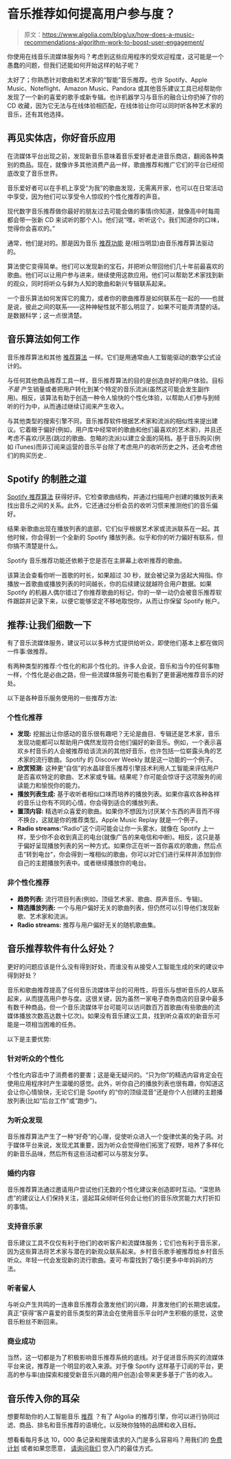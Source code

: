 # 音乐推荐如何提高用户参与度？

> 原文：<https://www.algolia.com/blog/ux/how-does-a-music-recommendations-algorithm-work-to-boost-user-engagement/>

你使用在线音乐流媒体服务吗？考虑到这些应用程序的受欢迎程度，这可能是一个愚蠢的问题，但我们还能如何开始这样的帖子呢？

太好了；你熟悉针对歌曲和艺术家的“智能”音乐推荐。也许 Spotify、Apple Music、Noteflight、Amazon Music、Pandora 或其他音乐建议工具已经帮助你发现了一个新的喜爱的歌手或新专辑。也许机器学习与音乐的融合让你扔掉了你的 CD 收藏，因为它无法与在线体验相匹配，在线体验让你可以同时听各种艺术家的音乐，还有其他选择。

## [](#goodbye-brick-and-mortar-shops-hello-music-apps%c2%a0)再见实体店，你好音乐应用

在流媒体平台出现之前，发现新音乐意味着音乐爱好者走进音乐商店，翻阅各种类别的商品。现在，就像许多其他消费产品一样，歌曲推荐和推广它们的平台已经彻底改变了音乐世界。

音乐爱好者可以在手机上享受“为我”的歌曲发现，无需离开家，也可以在日常活动中享受，因为他们可以享受令人惊叹的个性化推荐的声音。

现代数字音乐推荐做你最好的朋友过去可能会做的事情(你知道，就像高中时每周都会带一张新 CD 来试听的那个人)。他们说“嘿，听听这个。我们知道你的口味，觉得你会喜欢的。”

通常，他们是对的。那是因为音乐 [推荐功能](https://www.algolia.com/blog/product/what-are-media-content-recommendations-and-why-are-they-important/) 是(相当明显)由音乐推荐算法驱动的。

算法使它变得简单。他们可以发现新的宝石，并把听众带回他们几十年前最喜欢的歌曲。他们可以让用户参与进来，继续使用这款应用。他们可以帮助艺术家找到新的观众，同时将听众与鲜为人知的歌曲和新兴专辑联系起来。

一个音乐算法如何发挥它的魔力，或者你的歌曲推荐是如何联系在一起的——也就是说，彼此之间的联系——这种神秘性就不那么明显了，如果不可能弄清楚的话。是数据科学；这一点很清楚。

## [](#how-a-music-algorithm-works%c2%a0)音乐算法如何工作

音乐推荐算法和其他 [推荐算法](https://www.algolia.com/blog/ai/building-recommendations-for-ecommerce-media-with-without-ai/) 一样。它们是用通常由人工智能驱动的数学公式设计的。

与任何其他商品推荐工具一样，音乐推荐算法的目的是创造良好的用户体验。目标 *不是* 产生销量或者把用户转化到某个特定的音乐流派(虽然这可能会发生副作用)。相反，该算法有助于创造一种令人愉快的个性化体验，以帮助人们参与到倾听的行为中，从而通过继续订阅来产生收入。

与其他类型的搜索引擎不同，音乐推荐软件根据艺术家和流派的相似性来提出建议。它着眼于偏好(例如，用户库中经常听的歌曲和他们最喜欢的艺术家)，并且还考虑不喜欢/厌恶(跳过的歌曲、忽略的流派)以建立全面的简档。基于音乐购买(例如 iTunes)而非订阅来运营的音乐平台除了考虑用户的收听历史之外，还会考虑他们的购买历史..

## [](#spotify%e2%80%99s-winning-approach)Spotify 的制胜之道

[Spotify 推荐算法](https://screenrant.com/spotify-music-playlist-predictions-algorithm/) 获得好评。它检查歌曲结构，并通过扫描用户创建的播放列表来找出音乐之间的关系。此外，它还通过分析会员的收听习惯来推测他们的音乐偏好。

结果:新歌曲出现在播放列表的底部，它们似乎根据艺术家或流派联系在一起。其他时候，你会得到一个全新的 Spotify 播放列表。似乎和你的听力偏好有联系，但你搞不清楚是什么。

Spotify 音乐推荐功能还依赖于您是否在主屏幕上收听推荐的歌曲。

该算法会查看你听一首歌的时长，如果超过 30 秒，就会被记录为竖起大拇指。你播放一首歌曲或播放列表的时间越长，你的后续建议就越符合用户数据。如果 Spotify 的机器人偶尔错过了你推荐歌曲的标记，你的一举一动仍会被音乐推荐软件跟踪并记录下来，以便它能够坚定不移地取悦你，从而让你保留 Spotify 帐户。

## [](#recommendations-let-us-count-the-ways)推荐:让我们细数一下

有了音乐流媒体服务，建议可以以多种方式提供给听众，即使他们基本上都在做同一件事:做推荐。

有两种类型的推荐:个性化的和非个性化的。许多人会说，音乐和当今的任何事物一样，个性化是必由之路，但一些流媒体服务可能也看到了更普遍地推荐音乐的好处。

以下是各种音乐服务使用的一些推荐方法:

### [](#personalized-recommendations)个性化推荐

*   **发现:** 挖掘出让你感动的音乐很有趣吧？无论是曲目、专辑还是艺术家，音乐发现功能都可以帮助用户偶然发现符合他们偏好的新音乐。例如，一个表示喜欢乡村音乐的人会被推荐给该流派的其他好音乐，也许包括一位崭露头角的艺术家的流行歌曲。Spotify 的 Discover Weekly 就是这一功能的一个例子。
*   **欣赏预测:** 这种更“自信”的水晶球音乐推荐引擎技术利用人工智能来评估用户是否喜欢特定的歌曲、艺术家或专辑。结果呢？你可能会惊讶于这项服务的阅读能力和愉悦你的能力。
*   **播放列表生成:** 基于收听者相似口味而培养的播放列表。如果你喜欢各种各样的音乐让你有不同的心情，你会得到适合的播放列表。
*   **置顶内容:** 精选听众喜爱的歌曲。如果你不想因为讨厌某个东西的声音而不得不换台，这就是你的推荐类型。Apple Music Replay 就是一个例子。
*   **Radio streams:**“Radio”这个词可能会让你一头雾水，就像在 Spotify 上一样，至少你不会收到真正的电台(就像广告的来电信和中断)。相反，这只是基于偏好呈现播放列表的另一种方式。如果你正在听一首你喜欢的歌曲，然后点击“转到电台”，你会得到一堆相似的歌曲，你可以对它们进行采样并添加到你自己的主题播放列表中。或者继续播放你的电台。

### [](#non-personalized-recommendations)非个性化推荐

*   **趋势列表:** 流行项目列表(例如，顶级艺术家、歌曲、原声音乐、专辑)。
*   **精选播放列表:** 一个与用户偏好无关的歌曲列表，但仍然可以引导他们发现新歌、艺术家和流派。
*   **Radio streams:** 推荐与用户偏好无关的随机歌曲集。

## [](#what-are-the-benefits-of-music-recommendation-software%c2%a0)音乐推荐软件有什么好处？

更好的问题应该是什么没有得到好处，而谁没有从接受人工智能生成的宋的建议中得到好处？

音乐和歌曲推荐提高了任何音乐流媒体平台的可用性，将音乐与想听音乐的人联系起来，从而提高用户参与度。这很关键，因为虽然一家电子商务商店的目录中最多有数千种商品，但一个音乐流媒体平台可能可以访问数百万首歌曲(有些歌曲的流媒体播放次数高达数十亿次)。如果没有音乐建议工具，找到听众喜欢的新音乐可能是一项相当困难的任务。

以下是主要优势:

### [](#personalization-for-listeners)针对听众的个性化

个性化内容击中了消费者的要害；这是毫无疑问的。“只为你”的精选内容肯定会在使用应用程序时产生温暖的感觉。此外，听你自己的播放列表也很有趣，你知道这会让你心情愉快，无论它们是 Spotify 的“你的顶级混音”还是你个人创建的主题播放列表(比如“后台工作”或“跑步”)。

### [](#discovery-for-listeners)为听众发现

音乐推荐算法产生了一种“好奇”的心理，促使听众进入一个旋律优美的兔子洞。对于媒体平台来说，发现尤其重要，因为听众会觉得他们拓宽了视野，培养了多样化的新音乐品味，然后所有这些活动都可以与朋友分享。

### [](#engagement-with-content)婚约内容

音乐推荐算法通过邀请用户尝试他们无数的个性化建议来创造即时互动。“深思熟虑”的建议让人们保持关注，竖起耳朵倾听任何会让他们的音乐欣赏能力大打折扣的事情。

### [](#support-for-musicians)支持音乐家

音乐建议工具不仅仅有利于他们的收听客户和流媒体服务；它们也有利于音乐家，因为这些算法将艺术家与潜在的新观众联系起来。乡村音乐歌手被推荐给乡村音乐听众。年轻一代会发现新的流行歌曲。麦可·布雷找到了吸引更多中年妈妈的方法。

### [](#listener-retention%c2%a0%c2%a0)听者留人

与听众产生共鸣的一连串音乐推荐会激发他们的兴趣，并激发他们的长期忠诚度。真正“获得”客户喜爱的音乐类型的算法会在使用音乐平台时产生积极的感觉，这使音乐粉丝不断回来。

### [](#business-success)商业成功

当然，这一切都是为了积极影响音乐推荐系统的底线。对于促进音乐购买的流媒体平台来说，推荐是一个明显的收入来源。对于像 Spotify 这样基于订阅的平台，更高的参与率(由探索和接受新音乐兴趣的用户创造)会带来更多基于广告的收入。

## [](#music-to-your-business%e2%80%99s-ears)音乐传入你的耳朵

想要帮助你的人工智能音乐 [推荐](https://www.algolia.com/products/recommendations/) ？有了 Algolia 的推荐引擎，你可以进行协同过滤、商品、排名和音乐推荐的语境化，以反映你独特的品牌和收入目标。

想看看每月多达 10，000 条记录和搜索请求的入门是多么容易吗？用我们的 [免费计划](https://www.algolia.com/users/sign_up) 或者如果您愿意， [请询问我们](https://www.algolia.com/contactus/) 您入门的最佳方式。